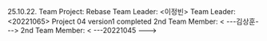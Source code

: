 25.10.22. Team Project: Rebase
Team Leader: <이정빈>
Team Leader: <20221065>
Project 04 version1 completed
2nd Team Member: < ---김상훈--->
2nd Team Member: < ---20221045 --->
